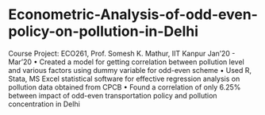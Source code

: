 # Econometric-Analysis-of-odd-even-policy-on-pollution-in-Delhi
Course Project: ECO261, Prof. Somesh K. Mathur, IIT Kanpur Jan’20 - Mar’20
• Created a model for getting correlation between pollution level and various factors using dummy variable for odd-even scheme
• Used R, Stata, MS Excel statistical software for effective regression analysis on pollution data obtained from CPCB
• Found a correlation of only 6.25% between impact of odd-even transportation policy and pollution concentration in Delhi
